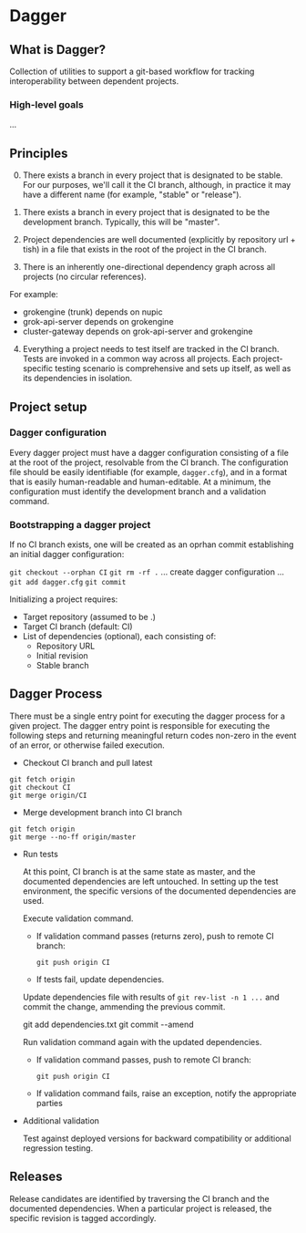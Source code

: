Dagger
======

What is Dagger?
---------------

Collection of utilities to support a git-based workflow for tracking
interoperability between dependent projects.

### High-level goals

...

Principles
----------

0. There exists a branch in every project that is designated to be
stable.  For our purposes, we'll call it the CI branch, although, in
practice it may have a different name (for example, "stable" or
"release").

1. There exists a branch in every project that is designated to be the
development branch.  Typically, this will be "master".

2. Project dependencies are well documented (explicitly by repository
url + tish) in a file that exists in the root of the project in
the CI branch.

3. There is an inherently one-directional dependency graph across all
projects (no circular references).

For example:

  - grokengine (trunk) depends on nupic
  - grok-api-server depends on grokengine
  - cluster-gateway depends on grok-api-server and grokengine

4. Everything a project needs to test itself are tracked in the CI
branch.  Tests are invoked in a common way across all projects.  Each
project-specific testing scenario is comprehensive and sets up itself,
as well as its dependencies in isolation.

Project setup
-------------

### Dagger configuration

Every dagger project must have a dagger configuration consisting of a file at
the root of the project, resolvable from the CI branch.  The configuration
file should be easily identifiable (for example, `dagger.cfg`), and in a
format that is easily human-readable and human-editable.  At a minimum, the
configuration must identify the development branch and a validation command.

### Bootstrapping a dagger project

If no CI branch exists, one will be created as an oprhan commit
establishing an initial dagger configuration:

  `git checkout --orphan CI`
  `git rm -rf .`
  ... create dagger configuration ...
  `git add dagger.cfg`
  `git commit`

Initializing a project requires:

- Target repository (assumed to be .)
- Target CI branch (default: CI)
- List of dependencies (optional), each consisting of:
  - Repository URL
  - Initial revision
  - Stable branch

Dagger Process
--------------

There must be a single entry point for executing the dagger process for a
given project.  The dagger entry point is responsible for executing the
following steps and returning meaningful return codes non-zero in the event of
an error, or otherwise failed execution.

- Checkout CI branch and pull latest

```
git fetch origin
git checkout CI
git merge origin/CI
```

- Merge development branch into CI branch

```
git fetch origin
git merge --no-ff origin/master
```

- Run tests

  At this point, CI branch is at the same state as master, and the
  documented dependencies are left untouched.  In setting up the test
  environment, the specific versions of the documented dependencies are
  used.

  Execute validation command.

  * If validation command passes (returns zero), push to remote CI branch:

    `git push origin CI`

  * If tests fail, update dependencies.

  Update dependencies file with results of `git rev-list -n 1 ...` and
  commit the change, ammending the previous commit.

    git add dependencies.txt
    git commit --amend

  Run validation command again with the updated dependencies.

  * If validation command passes, push to remote CI branch:

    `git push origin CI`

  * If validation command fails, raise an exception, notify the appropriate
  parties

- Additional validation

  Test against deployed versions for backward compatibility or
  additional regression testing.

Releases
--------

Release candidates are identified by traversing the CI branch and the
documented dependencies.  When a particular project is released, the
specific revision is tagged accordingly.
